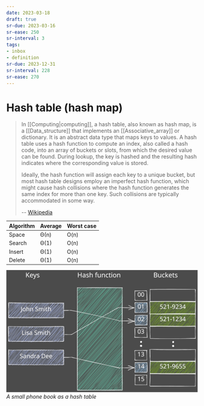 ```yaml
---
date: 2023-03-18
draft: true
sr-due: 2023-03-16
sr-ease: 250
sr-interval: 3
tags:
- inbox
- definition
sr-due: 2023-12-31
sr-interval: 228
sr-ease: 270
---
```


# Hash table (hash map)

> In [[Computing|computing]], a hash table, also known as hash map, is a
> [[Data_structure]] that implements an [[Associative_array]] or dictionary. It
> is an abstract data type that maps keys to values. A hash table uses a hash
> function to compute an index, also called a hash code, into an array of
> buckets or slots, from which the desired value can be found. During lookup,
> the key is hashed and the resulting hash indicates where the corresponding
> value is stored.
>
> Ideally, the hash function will assign each key to a unique bucket, but most
> hash table designs employ an imperfect hash function, which might cause hash
> collisions where the hash function generates the same index for more than one
> key. Such collisions are typically accommodated in some way.
>
> -- [Wikipedia](https://en.wikipedia.org/wiki/Hash_table)

| Algorithm | Average | Worst case |
| --------- | ------- | ---------- |
| Space     | Θ(n)    | O(n)       |
| Search    | Θ(1)    | O(n)       |
| Insert    | Θ(1)    | O(n)       |
| Delete    | Θ(1)    | O(n)       |

![Hash table](./img/hash_table.excalidraw.svg)
_A small phone book as a hash table_

